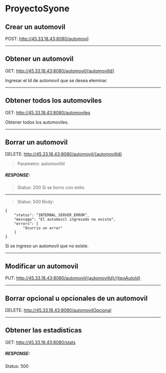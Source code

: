 # ProyectoSyone
## Crear un automovil 
POST: http://45.33.18.43:8080/automovil

---------------------------------------------------------------------------

## Obtener un automovil
GET: http://45.33.18.43:8080/automovil/{automovilId}

Ingresar el Id de automovil que se desea eleminar.

---------------------------------------------------------------------------
## Obtener todos los automoviles
GET: http://45.33.18.43:8080/automoviles

Obtener todos los automoviles.

---------------------------------------------------------------------------
## Borrar un automovil
DELETE: http://45.33.18.43:8080/automovil/{automovilId}
>Parametro: automovilId


##### RESPONSE: 
>Status: 200
Si se borro con exito.
------------------------------------------------
>Status: 500
Body:
~~~
{
    "status": "INTERNAL_SERVER_ERROR",
    "message": "El automovil ingresado no existe",
    "errors": [
        "Ocurrio un error"
    ]
}
~~~
Si se ingreso un automovil que no existe.

---------------------------------------------------------------------------
## Modificar un automovil
PUT: http://45.33.18.43:8080/automovil/{automovilId}/{tipoAutoId}

---------------------------------------------------------------------------
## Borrar opcional u opcionales de un automovil
DELETE: http://45.33.18.43:8080/automovilOpcional

---------------------------------------------------------------------------
## Obtener las estadisticas
GET: http://45.33.18.43:8080/stats
##### RESPONSE: 
Status: 500





